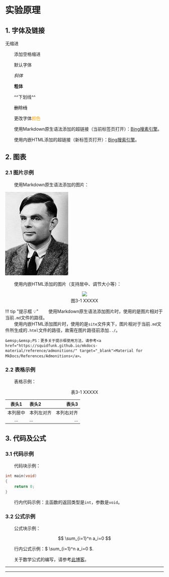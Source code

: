 # 实验原理

## 1. 字体及链接

无缩进

<!-- &emsp;是全角空格，相当于4个英文空格 -->
&emsp;&emsp;添加空格缩进

&emsp;&emsp;默认字体

&emsp;&emsp;*斜体*

&emsp;&emsp;**粗体**

&emsp;&emsp;^^下划线^^

&emsp;&emsp;~~删除线~~

&emsp;&emsp;更改字体<font color=orange>颜色</font>

&emsp;&emsp;使用Markdown原生语法添加的超链接（当前标签页打开）：[Bing搜素引擎](https://cn.bing.com)。

&emsp;&emsp;使用内嵌HTML添加的超链接（新标签页打开）：<a href="https://cn.bing.com/" target="_blank">Bing搜索引擎</a>。


## 2. 图表

### 2.1 图片示例

&emsp;&emsp;使用Markdown原生语法添加的图片：

![图片描述](assets/3-1.png)  <!-- 可以是本地图片或网络图片 -->

&emsp;&emsp;使用内嵌HTML添加的图片（支持居中、调节大小等）：

<center><img src="../assets/3-1.png" width = 150></center>
<center>图3-1 XXXXX</center>

!!! tip "提示框 :bulb:"
    &emsp;&emsp;使用Markdown原生语法添加图片时，使用的是图片相对于当前`.md`文件的路径。  
    &emsp;&emsp;使用内嵌HTML添加图片时，使用的是`site`文件夹下，图片相对于当前`.md`文件所生成的`.html`文件的路径，故需在图片路径前添加`../`。

    &emsp;&emsp;PS：更多关于提示框使用方法，请参考<a href="https://squidfunk.github.io/mkdocs-material/reference/admonitions/" target="_blank">Material for MkDocs/References/Admonitions</a>。

### 2.2 表格示例

&emsp;&emsp;表格示例：

<center>        <!-- 设置表格居中 -->
<center>表3-1 XXXXX</center>

| 表头1 | 表头2 | 表头3 |
| :-: | :- | -: |
| 本列居中 | 本列左对齐 | 本列右对齐 |
| ... | ... | ... |

</center>       <!-- 设置表格居中 -->



## 3. 代码及公式

### 3.1 代码示例

&emsp;&emsp;代码块示例：

``` C
int main(void)
{
    return 0;
}
```

&emsp;&emsp;行内代码示例：主函数的返回类型是`int`，参数是`void`。

### 3.2 公式示例

&emsp;&emsp;公式块示例：

$$
\sum_{i=1}^n a_i=0
$$

&emsp;&emsp;行内公式示例：$ \sum_{i=1}^n a_i=0 $.

&emsp;&emsp;关于数学公式的编写，请参考<a href="https://blog.csdn.net/wzk4869/article/details/126863936" target="_blank">此博客</a>。


---
<script src="https://gissues.gitee.io/client.js"
        repo="HITSZ-CSLab/gitssue"
        issue-term="pathname"
        theme="github-light"
        author="hitsz_cslab_admin"
        crossorigin="anonymous"
        async>
</script>
---